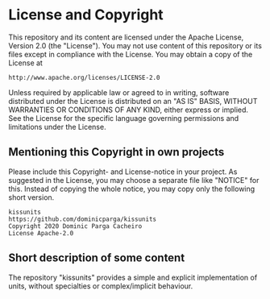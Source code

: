 # License and Copyright

This repository and its content are licensed under the Apache License, Version 2.0 (the "License").
You may not use content of this repository or its files except in compliance with the License.
You may obtain a copy of the License at

`http://www.apache.org/licenses/LICENSE-2.0`

Unless required by applicable law or agreed to in writing, software distributed under the License is distributed on an "AS IS" BASIS, WITHOUT WARRANTIES OR CONDITIONS OF ANY KIND, either express or implied.
See the License for the specific language governing permissions and limitations under the License.


## Mentioning this Copyright in own projects

Please include this Copyright- and License-notice in your project.
As suggested in the License, you may choose a separate file like "NOTICE" for this.
Instead of copying the whole notice, you may copy only the following short version.

```text
kissunits
https://github.com/dominicparga/kissunits
Copyright 2020 Dominic Parga Cacheiro
License Apache-2.0
```


## Short description of some content

The repository "kissunits" provides a simple and explicit implementation
of units, without specialties or complex/implicit behaviour.

